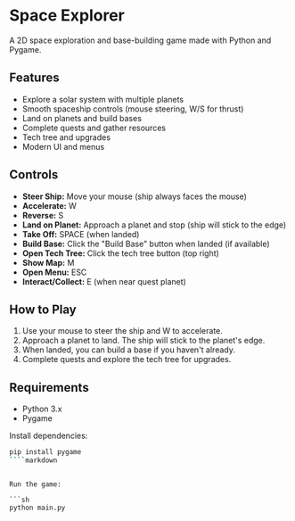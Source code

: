 # Space Explorer

A 2D space exploration and base-building game made with Python and Pygame.

## Features

- Explore a solar system with multiple planets
- Smooth spaceship controls (mouse steering, W/S for thrust)
- Land on planets and build bases
- Complete quests and gather resources
- Tech tree and upgrades
- Modern UI and menus

## Controls

- **Steer Ship:** Move your mouse (ship always faces the mouse)
- **Accelerate:** W
- **Reverse:** S
- **Land on Planet:** Approach a planet and stop (ship will stick to the edge)
- **Take Off:** SPACE (when landed)
- **Build Base:** Click the "Build Base" button when landed (if available)
- **Open Tech Tree:** Click the tech tree button (top right)
- **Show Map:** M
- **Open Menu:** ESC
- **Interact/Collect:** E (when near quest planet)

## How to Play

1. Use your mouse to steer the ship and W to accelerate.
2. Approach a planet to land. The ship will stick to the planet's edge.
3. When landed, you can build a base if you haven't already.
4. Complete quests and explore the tech tree for upgrades.

## Requirements

- Python 3.x
- Pygame

Install dependencies:

```sh
pip install pygame
````markdown
```
```

Run the game:

```sh
python main.py
```